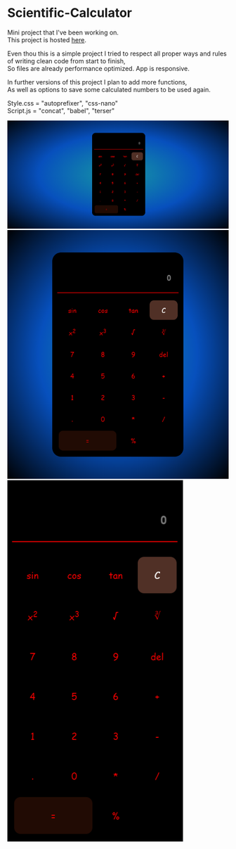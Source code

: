 # Scientific-Calculator

Mini project that I've been working on.<br>
This project is hosted <a href="https://scientific-calculator-318d8.web.app/">here</a>.

Even thou this is a simple project I tried to respect all proper ways and rules of writing clean code from start to finish,<br>
So files are already performance optimized. App is responsive.

In further versions of this project I plan to add more functions,<br>
As well as options to save some calculated numbers to be used again.

Style.css = "autoprefixer", "css-nano"<br>
Script.js = "concat", "babel", "terser"

<img src="Calculator-desktop.png" width="800">
<img src="Calculator-tablet.png" width="600">
<img src="Calculator-mobile.png" width="400">
